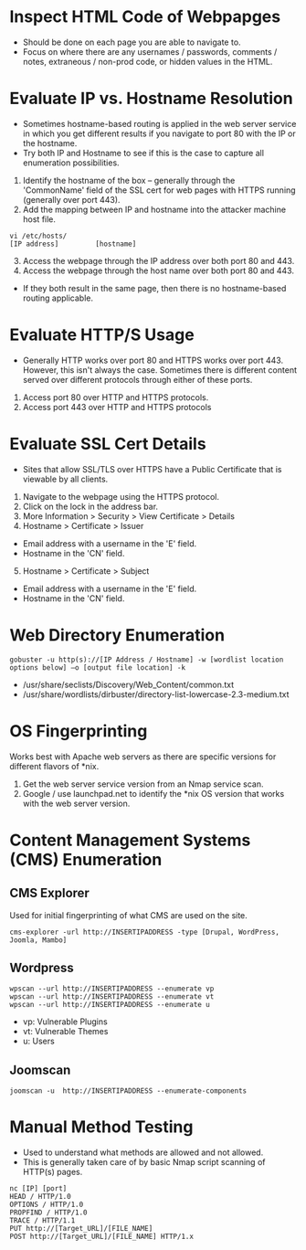 # Inspect HTML Code of Webpapges
- Should be done on each page you are able to navigate to.
- Focus on where there are any usernames / passwords, comments / notes, extraneous / non-prod code, or hidden values in the HTML.

# Evaluate IP vs. Hostname Resolution
- Sometimes hostname-based routing is applied in the web server service in which you get different results if you navigate to port 80 with the IP or the hostname. 
- Try both IP and Hostname to see if this is the case to capture all enumeration possibilities. 
1. Identify the hostname of the box – generally through the 'CommonName' field of the SSL cert for web pages with HTTPS running (generally over port 443). 
2. Add the mapping between IP and hostname into the attacker machine host file. 
```
vi /etc/hosts/
[IP address]         [hostname] 
```
3. Access the webpage through the IP address over both port 80 and 443. 
4. Access the webpage through the host name over both port 80 and 443. 
- If they both result in the same page, then there is no hostname-based routing applicable.

# Evaluate HTTP/S Usage
- Generally HTTP works over port 80 and HTTPS works over port 443.  However, this isn't always the case.  Sometimes there is different content served over different protocols through either of these ports. 
1. Access port 80 over HTTP and HTTPS protocols. 
2. Access port 443 over HTTP and HTTPS protocols

# Evaluate SSL Cert Details
- Sites that allow SSL/TLS over HTTPS have a Public Certificate that is viewable by all clients. 
1. Navigate to the webpage using the HTTPS protocol. 
2. Click on the lock in the address bar. 
3. More Information > Security > View Certificate > Details 
4. Hostname > Certificate > Issuer 
  - Email address with a username in the 'E' field. 
  - Hostname in the 'CN' field. 
5. Hostname > Certificate > Subject 
  - Email address with a username in the 'E' field. 
  - Hostname in the 'CN' field.

# Web Directory Enumeration
```
gobuster -u http(s)://[IP Address / Hostname] -w [wordlist location options below] –o [output file location] -k 
```
- /usr/share/seclists/Discovery/Web_Content/common.txt
- /usr/share/wordlists/dirbuster/directory-list-lowercase-2.3-medium.txt 

# OS Fingerprinting
Works best with Apache web servers as there are specific versions for different flavors of *nix.
1. Get the web server service version from an Nmap service scan.
2. Google / use launchpad.net to identify the *nix OS version that works with the web server version.

# Content Management Systems (CMS) Enumeration

## CMS Explorer
Used for initial fingerprinting of what CMS are used on the site.
```
cms-explorer -url http://INSERTIPADDRESS -type [Drupal, WordPress, Joomla, Mambo]
```

## Wordpress
```
wpscan --url http://INSERTIPADDRESS --enumerate vp 
wpscan --url http://INSERTIPADDRESS --enumerate vt 
wpscan --url http://INSERTIPADDRESS --enumerate u
```
- vp: Vulnerable Plugins
- vt: Vulnerable Themes
- u: Users

## Joomscan
```
joomscan -u  http://INSERTIPADDRESS --enumerate-components
```

# Manual Method Testing
- Used to understand what methods are allowed and not allowed.
- This is generally taken care of by basic Nmap script scanning of HTTP(s) pages.
```
nc [IP] [port]
HEAD / HTTP/1.0  
OPTIONS / HTTP/1.0  
PROPFIND / HTTP/1.0  
TRACE / HTTP/1.1  
PUT http://[Target_URL]/[FILE_NAME]
POST http://[Target_URL]/[FILE_NAME] HTTP/1.x  
```
